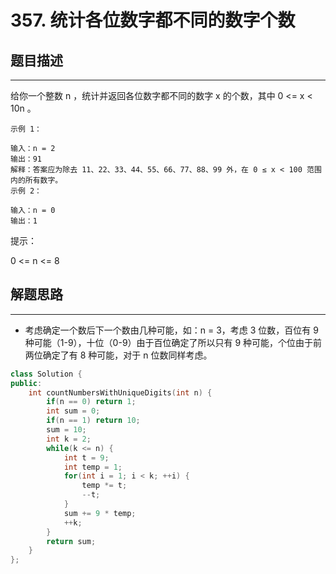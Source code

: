 # 357. 统计各位数字都不同的数字个数
## 题目描述
---
给你一个整数 n ，统计并返回各位数字都不同的数字 x 的个数，其中 0 <= x < 10n 。

```
示例 1：

输入：n = 2
输出：91
解释：答案应为除去 11、22、33、44、55、66、77、88、99 外，在 0 ≤ x < 100 范围内的所有数字。
示例 2：

输入：n = 0
输出：1
```

提示：

0 <= n <= 8

## 解题思路
---
- 考虑确定一个数后下一个数由几种可能，如：n = 3，考虑 3 位数，百位有 9 种可能（1-9），十位（0-9）由于百位确定了所以只有 9 种可能，个位由于前两位确定了有 8 种可能，对于 n 位数同样考虑。

```cpp
class Solution {
public:
    int countNumbersWithUniqueDigits(int n) {
        if(n == 0) return 1;
        int sum = 0;
        if(n == 1) return 10;
        sum = 10;
        int k = 2;
        while(k <= n) {
            int t = 9;
            int temp = 1;
            for(int i = 1; i < k; ++i) {
                temp *= t;
                --t;
            }
            sum += 9 * temp;
            ++k;
        }
        return sum;
    }
};
```
